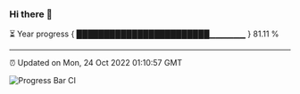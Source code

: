### Hi there 👋

⏳ Year progress { ████████████████████████▁▁▁▁▁▁ } 81.11 %

---

⏰ Updated on Mon, 24 Oct 2022 01:10:57 GMT

![Progress Bar CI](https://github.com/Shyam-Makwana/GitHub-Actions-Demo/workflows/Progress%20Bar%20CI/badge.svg)
